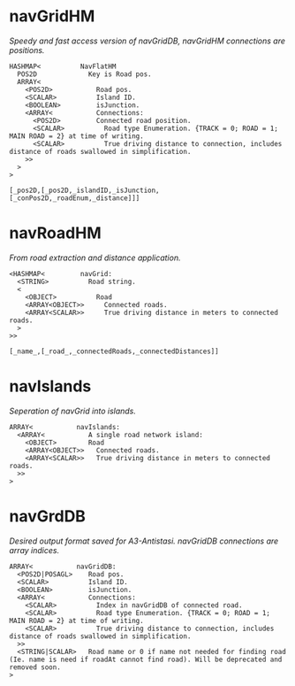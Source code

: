 
# navGridHM
_Speedy and fast access version of navGridDB, navGridHM connections are positions._
```
HASHMAP<          NavFlatHM
  POS2D             Key is Road pos.
  ARRAY<
    <POS2D>           Road pos.
    <SCALAR>          Island ID.
    <BOOLEAN>         isJunction.
    <ARRAY<           Connections:
      <POS2D>         Connected road position.
      <SCALAR>          Road type Enumeration. {TRACK = 0; ROAD = 1; MAIN ROAD = 2} at time of writing.
      <SCALAR>          True driving distance to connection, includes distance of roads swallowed in simplification.
    >>
  >
>
```
`[_pos2D,[_pos2D,_islandID,_isJunction,[_conPos2D,_roadEnum,_distance]]]`
# navRoadHM
_From road extraction and distance application._
```
<HASHMAP<         navGrid:
  <STRING>          Road string.
  <
    <OBJECT>          Road
    <ARRAY<OBJECT>>     Connected roads.
    <ARRAY<SCALAR>>     True driving distance in meters to connected roads.
  >
>>
```
`[_name_,[_road_,_connectedRoads,_connectedDistances]]`

# navIslands
_Seperation of navGrid into islands._
```
ARRAY<           navIslands:
  <ARRAY<           A single road network island:
    <OBJECT>        Road
    <ARRAY<OBJECT>>   Connected roads.
    <ARRAY<SCALAR>>   True driving distance in meters to connected roads.
  >>
>
```

# navGrdDB
_Desired output format saved for A3-Antistasi. navGridDB connections are array indices._
```
ARRAY<           navGridDB:
  <POS2D|POSAGL>    Road pos.
  <SCALAR>          Island ID.
  <BOOLEAN>         isJunction.
  <ARRAY<           Connections:
    <SCALAR>          Index in navGridDB of connected road.
    <SCALAR>          Road type Enumeration. {TRACK = 0; ROAD = 1; MAIN ROAD = 2} at time of writing.
    <SCALAR>          True driving distance to connection, includes distance of roads swallowed in simplification.
  >>
  <STRING|SCALAR>   Road name or 0 if name not needed for finding road (Ie. name is need if roadAt cannot find road). Will be deprecated and removed soon.
>
```
